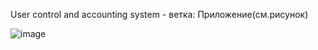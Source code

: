  User control and accounting system - ветка: Приложение(см.рисунок)


![image](https://github.com/user-attachments/assets/cf4c1dde-bffd-4c06-92c9-f17624121dc5)
